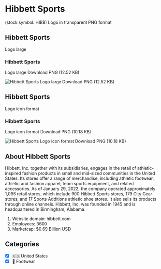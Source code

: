 # Hibbett Sports
 (stock symbol: HIBB) Logo in transparent PNG format

## Hibbett Sports
 Logo large

### Hibbett Sports
 Logo large Download PNG (12.52 KB)

![Hibbett Sports
 Logo large Download PNG (12.52 KB)](/img/orig/HIBB_BIG-80e96d70.png)

## Hibbett Sports
 Logo icon format

### Hibbett Sports
 Logo icon format Download PNG (10.18 KB)

![Hibbett Sports
 Logo icon format Download PNG (10.18 KB)](/img/orig/HIBB-117926ae.png)

## About Hibbett Sports


Hibbett, Inc. together with its subsidiaries, engages in the retail of athletic-inspired fashion products in small and mid-sized communities in the United States. Its stores offer a range of merchandise, including athletic footwear, athletic and fashion apparel, team sports equipment, and related accessories. As of January 29, 2022, the company operated approximately 1,096 retail stores, which include 900 Hibbett Sports stores, 179 City Gear stores, and 17 Sports Additions athletic shoe stores. It also sells its products through online channels. Hibbett, Inc. was founded in 1945 and is headquartered in Birmingham, Alabama.

1. Website domain: hibbett.com
2. Employees: 3600
3. Marketcap: $0.69 Billion USD


## Categories
- [x] 🇺🇸 United States
- [x] 👟 Footwear
